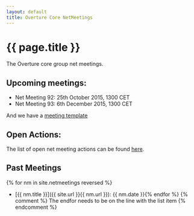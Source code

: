 ```yaml
---
layout: default
title: Overture Core NetMeetings
---
```


# {{ page.title }}

The Overture core group net meetings.

## Upcoming meetings:

* Net Meeting 92: 25th October 2015, 1300 CET
* Net Meeting 93: 6th December 2015, 1300 CET

And we have a [meeting template](template.html)

## Open Actions:

The list of open net meeting actions can be found [here](https://github.com/overturetool/overturetool.github.io/issues?q=is%3Aopen+is%3Aissue+label%3A%22action+net-meeting%22).

## Past Meetings

{% for nm in site.netmeetings reversed %}
* [{{ nm.title }}]({{ site.url }}{{ nm.url }}): {{ nm.date }}{% endfor %}
{% comment %} The endfor needs to be on the line with the list item {% endcomment %}


